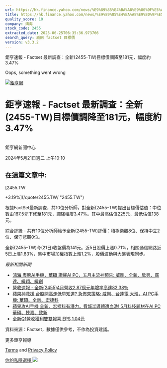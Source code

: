 ```yaml
---
url: https://hk.finance.yahoo.com/news/%E9%89%85%E4%BA%A8%E9%80%9F%E5%A0%B1-factset-%E6%9C%80%E6%96%B0%E8%AA%BF%E6%9F%A5-%E5%85%A8%E6%96%B0-2455-141027708.html
title: https://hk.finance.yahoo.com/news/%E9%89%85%E4%BA%A8%E9%80%9F%E5%A0%B1-factset-%E6%9C%80%E6%96%B0%E8
quality_score: 10
company: 鴻海
stock_code: 2455
extracted_date: 2025-06-25T06:35:36.973766
search_query: 威剛 factset 目標價
version: v3.3.2
---
```


鉅亨速報 - Factset 最新調查：全新(2455-TW)目標價調降至181元，幅度約3.47% 


Oops, something went wrong

 

[![鉅亨網](https://s.yimg.com/ny/api/res/1.2/UM5hrThmhlnSiBO4o4qlLg--/YXBwaWQ9aGlnaGxhbmRlcjt3PTE0NjtoPTQ4O2NmPXdlYnA-/https://s.yimg.com/os/creatr-uploaded-images/2020-01/147c7630-36ab-11ea-ae7c-5ee7a0016555)](http://www.cnyes.com/ "鉅亨網")

# 鉅亨速報 - Factset 最新調查：全新(2455-TW)目標價調降至181元，幅度約3.47%

![](data:image/gif;base64,R0lGODlhAQABAIAAAAAAAP///ywAAAAAAQABAAACAUwAOw==)

鉅亨網新聞中心

2024年5月21日週二 上午10:10

## 在這篇文章中:

[2455.TW

+3.19%](/quote/2455.TW/ "2455.TW")

根據FactSet最新調查，共10位分析師，對全新(2455-TW)提出目標價估值：中位數由187.5元下修至181元，調降幅度3.47%。其中最高估值225元，最低估值138元。

綜合評級 - 共有10位分析師給予全新(2455-TW)評價：積極樂觀8位、保持中立2位、保守悲觀0位。

全新(2455-TW)今(21日)收盤價為141元。近5日股價上漲0.71%，相關通信網路近5日上漲1.83%，集中市場加權指數上漲1.2%，股價波動與大盤表現同步。

*最新相關新聞*

* [鴻海 表態AI手機，華碩 讚聲AI PC，五月主流神預告: 威剛、全新、欣興、廣達、緯穎、緯創](https://news.cnyes.com/news/id/5547912)
* [營收速報 - 全新(2455)4月營收2.87億元年增率高達82.38％](https://news.cnyes.com/news/id/5547743)
* [蘋果神救援 台股開高走低早知道? 急佈來策略: 威剛、台達電 大漲，AI PC手機: 華碩、全新、宏捷科](https://news.cnyes.com/news/id/5545634)
* [蘋果攻AI手機 全新、宏捷科有潛力，費城半導體遭血洗! 5月科技題材在AI PC 華碩、技嘉、致新](https://news.cnyes.com/news/id/5544187)
* [全新Q1營收獲利雙雙報喜 EPS 1.04元](https://news.cnyes.com/news/id/5536774)

資料來源：Factset，數據僅供參考，不作為投資建議。

更多鉅亨報導

[Terms](https://guce.yahoo.com/terms?locale=zh-Hant-HK)  and [Privacy Policy](https://guce.yahoo.com/privacy-policy?locale=zh-Hant-HK)

[你的私隱選擇 ![](https://s.yimg.com/dv/static/siteApp/img/privacy-choice-control.png)](https://guce.yahoo.com/state-controls?locale=zh-Hant-HK&state=VA)